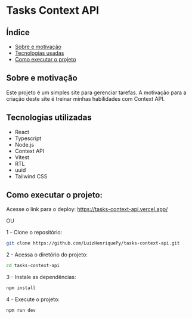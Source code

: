# Tasks Context API
## Índice
- [Sobre e motivação](#sobre-e-motivação)
- [Tecnologias usadas](#tecnologias-usadas)
- [Como executar o projeto](#como-executar-o-projeto)

## Sobre e motivação
Este projeto é um simples site para gerenciar tarefas. A motivação para a criação deste site é treinar minhas habilidades com Context API.

## Tecnologias utilizadas
- React
- Typescript
- Node.js
- Context API
- Vitest
- RTL
- uuid
- Tailwind CSS

## Como executar o projeto:
Acesse o link para o deploy: https://tasks-context-api.vercel.app/

OU 

1 - Clone o repositório:
```sh
git clone https://github.com/LuizHenriquePy/tasks-context-api.git
```
2 - Acessa o diretório do projeto:
```sh
cd tasks-context-api
```
3 - Instale as dependências:
```sh
npm install
```
4 - Execute o projeto:
```sh
npm run dev
```
